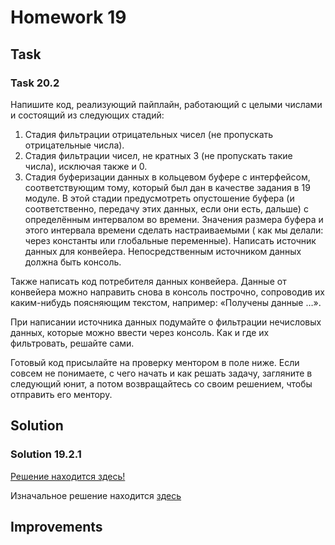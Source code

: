 # Homework 19

## Task

### Task 20.2

Напишите код, реализующий пайплайн, работающий с целыми числами и состоящий из следующих стадий:

1. Стадия фильтрации отрицательных чисел (не пропускать отрицательные числа).
2. Стадия фильтрации чисел, не кратных 3 (не пропускать такие числа), исключая также и 0.
3. Стадия буферизации данных в кольцевом буфере с интерфейсом, соответствующим тому, который был дан в качестве задания в
19 модуле. В этой стадии предусмотреть опустошение буфера (и соответственно, передачу этих данных, если они есть,
дальше) с определённым интервалом во времени. Значения размера буфера и этого интервала времени сделать настраиваемыми (
как мы делали: через константы или глобальные переменные).
Написать источник данных для конвейера. Непосредственным источником данных должна быть консоль.

Также написать код потребителя данных конвейера. Данные от конвейера можно направить снова в консоль построчно,
сопроводив их каким-нибудь поясняющим текстом, например: «Получены данные …».

При написании источника данных подумайте о фильтрации нечисловых данных, которые можно ввести через консоль. Как и где
их фильтровать, решайте сами.

Готовый код присылайте на проверку ментором в поле ниже. Если совсем не понимаете, с чего начать и как решать задачу,
загляните в следующий юнит, а потом возвращайтесь со своим решением, чтобы отправить его ментору.

## Solution

### Solution 19.2.1

[Решение находится здесь!](https://github.com/MoJIoToK/learning_go/blob/master/module19/demultiplex_19.2.1.go)

Изначальное решение находится [здесь](https://github.com/MoJIoToK/learning_go/blob/master/module19/demultiplex.go)

## Improvements
